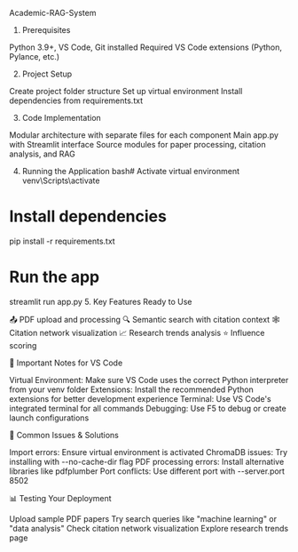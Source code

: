 Academic-RAG-System
1. Prerequisites

Python 3.9+, VS Code, Git installed
Required VS Code extensions (Python, Pylance, etc.)

2. Project Setup

Create project folder structure
Set up virtual environment
Install dependencies from requirements.txt

3. Code Implementation

Modular architecture with separate files for each component
Main app.py with Streamlit interface
Source modules for paper processing, citation analysis, and RAG

4. Running the Application
bash# Activate virtual environment
venv\Scripts\activate

# Install dependencies  
pip install -r requirements.txt

# Run the app
streamlit run app.py
5. Key Features Ready to Use

📤 PDF upload and processing
🔍 Semantic search with citation context
🕸️ Citation network visualization
📈 Research trends analysis
⭐ Influence scoring

🔧 Important Notes for VS Code

Virtual Environment: Make sure VS Code uses the correct Python interpreter from your venv folder
Extensions: Install the recommended Python extensions for better development experience
Terminal: Use VS Code's integrated terminal for all commands
Debugging: Use F5 to debug or create launch configurations

🚨 Common Issues & Solutions

Import errors: Ensure virtual environment is activated
ChromaDB issues: Try installing with --no-cache-dir flag
PDF processing errors: Install alternative libraries like pdfplumber
Port conflicts: Use different port with --server.port 8502

📊 Testing Your Deployment

Upload sample PDF papers
Try search queries like "machine learning" or "data analysis"
Check citation network visualization
Explore research trends page
